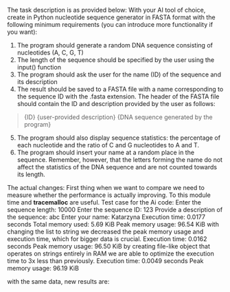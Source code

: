 The task description is as provided below:
With your AI tool of choice, create in Python nucleotide sequence generator in FASTA format with the following minimum requirements (you can introduce more functionality if you want):
1. The program should generate a random DNA sequence consisting of nucleotides (A, C, G, T)
2. The length of the sequence should be specified by the user using the input() function
3. The program should ask the user for the name (ID) of the sequence and its description
4. The result should be saved to a FASTA file with a name corresponding to the sequence ID with the .fasta extension. The header of the FASTA file should contain the ID and description provided by the user as follows:
>{ID} {user-provided description}
{DNA sequence generated by the program}
5. The program should also display sequence statistics: the percentage of each nucleotide and the ratio of C and G nucleotides to A and T.
6. The program should insert your name at a random place in the sequence. Remember, however, that the letters forming the name do not affect the statistics of the DNA sequence and are not counted towards its length.

The actual changes:
First thing when we want to compare we need to measure whether the performance is actually improving.
To this module time and **tracemalloc** are useful.
Test case for the Ai code:
Enter the sequence length: 10000
Enter the sequence ID: 123
Provide a description of the sequence: abc
Enter your name: Katarzyna
Execution time: 0.0177 seconds
Total memory used: 5.69 KiB
Peak memory usage: 96.54 KiB
with changing the list to string we decreased the peak memory usage and execution time, which for bigger data is crucial.
Execution time: 0.0162 seconds
Peak memory usage: 96.50 KiB
by creating file-like object that operates on strings entirely in RAM we are able to optimize the execution time to 3x less than previously.
Execution time: 0.0049 seconds
Peak memory usage: 96.19 KiB

with the same data, new results are:

